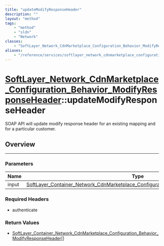 ```yaml
---
title: "updateModifyResponseHeader"
description: ""
layout: "method"
tags:
    - "method"
    - "sldn"
    - "Network"
classes:
    - "SoftLayer_Network_CdnMarketplace_Configuration_Behavior_ModifyResponseHeader"
aliases:
    - "/reference/services/softlayer_network_cdnmarketplace_configuration_behavior_modifyresponseheader/updateModifyResponseHeader"
---
```

# [SoftLayer_Network_CdnMarketplace_Configuration_Behavior_ModifyResponseHeader](/reference/services/SoftLayer_Network_CdnMarketplace_Configuration_Behavior_ModifyResponseHeader)::updateModifyResponseHeader


SOAP API will update modify response header for an existing mapping and for a particular customer. 


## Overview 


-----

### Parameters 
|Name | Type | Description |
| --- | --- | --- |
|input| <a href='/reference/datatypes/SoftLayer_Container_Network_CdnMarketplace_Configuration_Behavior_ModifyResponseHeader'>SoftLayer_Container_Network_CdnMarketplace_Configuration_Behavior_ModifyResponseHeader </a>| |


### Required Headers
* authenticate


### Return Values
* <a href='/reference/datatypes/SoftLayer_Container_Network_CdnMarketplace_Configuration_Behavior_ModifyResponseHeader'>SoftLayer_Container_Network_CdnMarketplace_Configuration_Behavior_ModifyResponseHeader[] </a>




